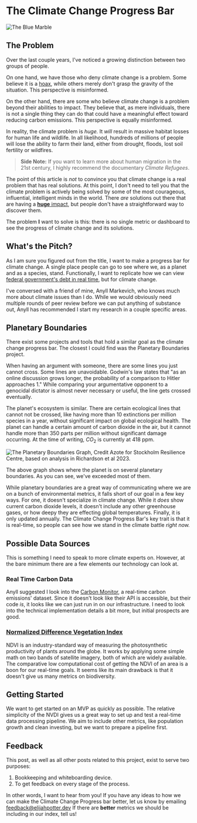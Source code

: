 # The Climate Change Progress Bar

![The Blue Marble](/images/blue_marble.jpg)

## The Problem

Over the last couple years, I've noticed a growing distinction between two groups of people.

On one hand, we have those who deny climate change is a problem.
Some believe it is a [hoax](https://en.wikipedia.org/wiki/Climate_change_conspiracy_theory), while others merely don't grasp the gravity of the situation.
This perspective is misinformed.

On the other hand, there are some who believe climate change is a problem beyond their abilities to impact.
They believe that, as mere individuals, there is not a single thing they can do that could have a meaningful effect toward reducing carbon emissions.
This perspective is equally misinformed.

In reality, the climate problem is _huge._
It _will_ result in massive habitat losses for human life and wildlife.
In all likelihood, hundreds of millions of people will lose the ability to farm their land, either from drought, floods, lost soil fertility or wildfires.

> **Side Note:** If you want to learn more about human migration in the 21st century, I highly recommend the documentary _Climate Refugees_.

The point of this article is _not_ to convince you that climate change is a real problem that has real solutions.
At this point, I don't need to tell you that the climate problem is actively being solved by some of the most courageous, influential, intelligent minds in the world.
There _are_ solutions out there that are having a [**huge** impact](https://www.ted.com/talks/al_gore_the_case_for_optimism_on_climate_change), but people don't have a straightforward way to discover them.

The problem **I** want to solve is this: there is no single metric or dashboard to see the progress of climate change and its solutions.

## What's the Pitch?

As I am sure you figured out from the title, I want to make a progress bar for climate change.
A single place people can go to see where we, as a planet and as a species, stand.
Functionally, I want to replicate how we can view [federal government's debt in real time](https://www.usdebtclock.org/), but for climate change.

I've conversed with a friend of mine, Anyll Markevich, who knows much more about climate issues than I do.
While we would obviously need multiple rounds of peer review before we can put anything of substance out, Anyll has recommended I start my research in a couple specific areas.

## Planetary Boundaries

There exist some projects and tools that hold a similar goal as the climate change progress bar.
The closest I could find was the Planetary Boundaries project.

When having an argument with someone, there are some lines you just cannot cross.
Some lines are unavoidable.
Godwin's law states that "as an online discussion grows longer, the probability of a comparison to Hitler approaches 1."
While comparing your argumentative opponent to a genocidal dictator is almost never necessary or useful, the line gets crossed eventually.

The planet's ecosystem is similar.
There are certain ecological lines that cannot not be crossed, like having more than 10 extinctions per million species in a year, without significant impact on global ecological health.
The planet can handle a certain amount of carbon dioxide in the air, but it cannot handle more than 350 parts per million without significant damage occurring. At the time of writing, $CO_2$ is currently at 418 ppm.

![The Planetary Boundaries Graph, Credit Azote for Stockholm Resilience Centre, based on analysis in Richardson et al 2023.](/images/planetary_boundaries.webp)

The above graph shows where the planet is on several planetary boundaries.
As you can see, we've exceeded most of them.

While planetary boundaries are a great way of communicating where we are on a bunch of environmental metrics, it falls short of our goal in a few key ways.
For one, it doesn't specialize in climate change.
While it _does_ show current carbon dioxide levels, it doesn't include any other greenhouse gases, or how deepy they are effecting global temperatures.
Finally, it is only updated annually.
The Climate Change Progress Bar's key trait is that it is real-time, so people can see how we stand in the climate battle _right now._

## Possible Data Sources

This is something I need to speak to more climate experts on.
However, at the bare minimum there are a few elements our technology can look at.

### Real Time Carbon Data

Anyll suggested I look into the [Carbon Monitor](https://www.nature.com/articles/s41597-020-00708-7), a real-time carbon emissions' dataset.
Since it doesn't look like their API is accessible, but their code _is_, it looks like we can just run in on our infrastructure.
I need to look into the technical implementation details a bit more, but initial prospects are good.

### [Normalized Difference Vegetation Index](https://en.wikipedia.org/wiki/Normalized_difference_vegetation_index)

NDVI is an industry-standard way of measuring the photosynthetic productivity of plants around the globe.
It works by applying some simple math on two bands of satellite imagery, both of which are widely available.
The comparative low computational cost of getting the NDVI of an area is a boon for our real-time goals.
It seems like its main drawback is that it doesn't give us many metrics on biodiversity.

## Getting Started

We want to get started on an MVP as quickly as possible.
The relative simplicity of the NVDI gives us a great way to set up and test a real-time data processing pipeline.
We aim to include other metrics, like population growth and clean investing, but we want to prepare a pipeline first.

## Feedback

This post, as well as all other posts related to this project, exist to serve two purposes:

1. Bookkeeping and whiteboarding device.
1. To get feedback on every stage of the process.

In other words, I want to hear from you!
If you have any ideas to how we can make the Climate Change Progress bar better, let us know by emailing [feedback@elijahpotter.dev](mailto:feedback@elijahpotter.dev)
If there are **better** metrics we should be including in our index, tell us!
